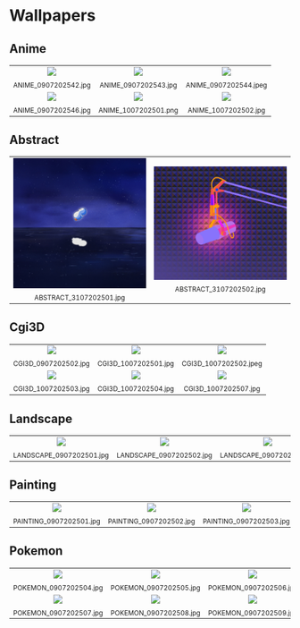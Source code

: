 # Wallpapers

## Anime

<table>
<tr><td align="center"><img src="Anime/ANIME_0907202542.jpg" width="300px"><br><sub>ANIME_0907202542.jpg</sub></td><td align="center"><img src="Anime/ANIME_0907202543.jpg" width="300px"><br><sub>ANIME_0907202543.jpg</sub></td><td align="center"><img src="Anime/ANIME_0907202544.jpeg" width="300px"><br><sub>ANIME_0907202544.jpeg</sub></td></tr>
<tr><td align="center"><img src="Anime/ANIME_0907202546.jpg" width="300px"><br><sub>ANIME_0907202546.jpg</sub></td><td align="center"><img src="Anime/ANIME_1007202501.png" width="300px"><br><sub>ANIME_1007202501.png</sub></td><td align="center"><img src="Anime/ANIME_1007202502.jpg" width="300px"><br><sub>ANIME_1007202502.jpg</sub></td></tr>
<tr></table>


## Abstract

<table>
<tr><td align="center"><img src="Abstract/ABSTRACT_3107202501.jpg" width="300px"><br><sub>ABSTRACT_3107202501.jpg</sub></td><td align="center"><img src="Abstract/ABSTRACT_3107202502.jpg" width="300px"><br><sub>ABSTRACT_3107202502.jpg</sub></td></tr></table>


## Cgi3D

<table>
<tr><td align="center"><img src="cgi3d/CGI3D_0907202502.jpg" width="300px"><br><sub>CGI3D_0907202502.jpg</sub></td><td align="center"><img src="cgi3d/CGI3D_1007202501.jpg" width="300px"><br><sub>CGI3D_1007202501.jpg</sub></td><td align="center"><img src="cgi3d/CGI3D_1007202502.jpeg" width="300px"><br><sub>CGI3D_1007202502.jpeg</sub></td></tr>
<tr><td align="center"><img src="cgi3d/CGI3D_1007202503.jpg" width="300px"><br><sub>CGI3D_1007202503.jpg</sub></td><td align="center"><img src="cgi3d/CGI3D_1007202504.jpg" width="300px"><br><sub>CGI3D_1007202504.jpg</sub></td><td align="center"><img src="cgi3d/CGI3D_1007202507.jpg" width="300px"><br><sub>CGI3D_1007202507.jpg</sub></td></tr>
<tr></table>


## Landscape

<table>
<tr><td align="center"><img src="Landscape/LANDSCAPE_0907202501.jpg" width="300px"><br><sub>LANDSCAPE_0907202501.jpg</sub></td><td align="center"><img src="Landscape/LANDSCAPE_0907202502.jpg" width="300px"><br><sub>LANDSCAPE_0907202502.jpg</sub></td><td align="center"><img src="Landscape/LANDSCAPE_0907202503.jpg" width="300px"><br><sub>LANDSCAPE_0907202503.jpg</sub></td></tr>
<tr></table>


## Painting

<table>
<tr><td align="center"><img src="Painting/PAINTING_0907202501.jpg" width="300px"><br><sub>PAINTING_0907202501.jpg</sub></td><td align="center"><img src="Painting/PAINTING_0907202502.jpg" width="300px"><br><sub>PAINTING_0907202502.jpg</sub></td><td align="center"><img src="Painting/PAINTING_0907202503.jpg" width="300px"><br><sub>PAINTING_0907202503.jpg</sub></td></tr>
<tr></table>


## Pokemon

<table>
<tr><td align="center"><img src="Pokemon/POKEMON_0907202504.jpg" width="300px"><br><sub>POKEMON_0907202504.jpg</sub></td><td align="center"><img src="Pokemon/POKEMON_0907202505.jpg" width="300px"><br><sub>POKEMON_0907202505.jpg</sub></td><td align="center"><img src="Pokemon/POKEMON_0907202506.jpg" width="300px"><br><sub>POKEMON_0907202506.jpg</sub></td></tr>
<tr><td align="center"><img src="Pokemon/POKEMON_0907202507.jpg" width="300px"><br><sub>POKEMON_0907202507.jpg</sub></td><td align="center"><img src="Pokemon/POKEMON_0907202508.jpg" width="300px"><br><sub>POKEMON_0907202508.jpg</sub></td><td align="center"><img src="Pokemon/POKEMON_0907202509.jpg" width="300px"><br><sub>POKEMON_0907202509.jpg</sub></td></tr>
<tr></table>


